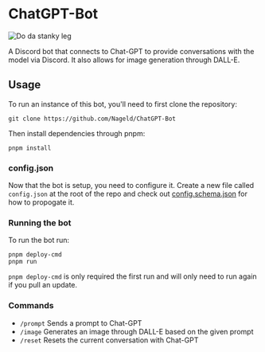 # ChatGPT-Bot
![Do da stanky leg](https://img.shields.io/static/v1?label=do%20da&message=stanky%20leg&color=purple&style=for-the-badge)


A Discord bot that connects to Chat-GPT to provide conversations with the model via Discord. It also allows for image generation through DALL-E.

## Usage

To run an instance of this bot, you'll need to first clone the repository:

```
git clone https://github.com/Nageld/ChatGPT-Bot
```

Then install dependencies through pnpm:

```
pnpm install
```

### config.json

Now that the bot is setup, you need to configure it. Create a new file called `config.json` at the root of the repo and check out [config.schema.json](https://github.com/Nageld/ChatGPT-Bot/blob/main/config.schema.json) for how to propogate it.

### Running the bot

To run the bot run:

```
pnpm deploy-cmd
pnpm run
```

`pnpm deploy-cmd` is only required the first run and will only need to run again if you pull an update.

### Commands

- `/prompt` Sends a prompt to Chat-GPT
- `/image` Generates an image through DALL-E based on the given prompt
- `/reset` Resets the current conversation with Chat-GPT


